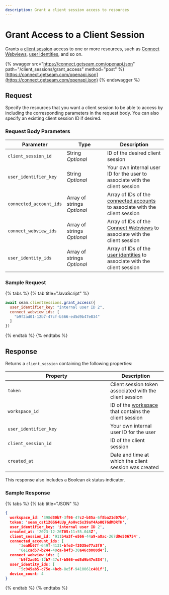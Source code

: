 ```yaml
---
description: Grant a client session access to resources
---
```


# Grant Access to a Client Session

Grants a [client session](../../core-concepts/authentication/client-session-tokens/) access to one or more resources, such as [Connect Webviews](../../core-concepts/connect-webviews/), [user identities](../../products/mobile-access-in-development/managing-mobile-app-user-accounts-with-user-identities.md#what-is-a-user-identity), and so on.

{% swagger src="https://connect.getseam.com/openapi.json" path="/client_sessions/grant_access" method="post" %}
[https://connect.getseam.com/openapi.json](https://connect.getseam.com/openapi.json)
{% endswagger %}

## Request

Specify the resources that you want a client session to be able to access by including the corresponding parameters in the request body. You can also specify an existing client session ID if desired.

### Request Body Parameters

<table><thead><tr><th>Parameter</th><th width="112.33333333333331">Type</th><th>Description</th></tr></thead><tbody><tr><td><code>client_session_id</code></td><td>String<br><em>Optional</em></td><td>ID of the desired client session</td></tr><tr><td><code>user_identifier_key</code></td><td>String<br><em>Optional</em></td><td>Your own internal user ID for the user to associate with the client session</td></tr><tr><td><code>connected_account_ids</code></td><td>Array of strings<br><em>Optional</em></td><td>Array of IDs of the <a href="../connected_accounts/">connected accounts</a> to associate with the client session</td></tr><tr><td><code>connect_webview_ids</code></td><td>Array of strings<br><em>Optional</em></td><td>Array of IDs of the <a href="../../core-concepts/connect-webviews/">Connect Webviews</a> to associate with the client session</td></tr><tr><td><code>user_identity_ids</code></td><td>Array of strings<br><em>Optional</em></td><td>Array of IDs of the <a href="../../products/mobile-access-in-development/managing-mobile-app-user-accounts-with-user-identities.md#what-is-a-user-identity">user identities</a> to associate with the client session</td></tr></tbody></table>

### Sample Request

{% tabs %}
{% tab title="JavaScript" %}
```javascript
await seam.clientSessions.grant_access({
  user_identifier_key: "internal user ID 2",
  connect_webview_ids: [
    "b9f2ad01-12b7-47cf-b566-ed5d9b47e834"
  ]
})
```
{% endtab %}
{% endtabs %}

## Response

Returns a `client_session` containing the following properties:

<table><thead><tr><th width="310">Property</th><th>Description</th></tr></thead><tbody><tr><td><code>token</code></td><td>Client session token associated with the client session</td></tr><tr><td><code>workspace_id</code></td><td>ID of the <a href="../../core-concepts/workspaces/">workspace</a> that contains the client session</td></tr><tr><td><code>user_identifier_key</code></td><td>Your own internal user ID for the user</td></tr><tr><td><code>client_session_id</code></td><td>ID of the client session</td></tr><tr><td><code>created_at</code></td><td>Date and time at which the client session was created</td></tr></tbody></table>

This response also includes a Boolean `ok` status indicator.

### Sample Response

{% tabs %}
{% tab title="JSON" %}
```json
{
  workspace_id: '398d80b7-3f96-47c2-b85a-6f8ba21d07be',
  token: 'seam_cst12GGG4LUp_AoHvcSx39aY4AoHQ7GdMDRTH',
  user_identifier_key: 'internal user ID 2',
  created_at: '2023-12-26T05:11:55.048Z',
  client_session_id: '911b4a3f-e566-44a9-a8ac-267d9e586754',
  connected_account_ids: [
      '3ea0b67f-649f-4131-bfe3-f2035e77a3f9',
      '6e1cad57-b244-40ca-b4f3-30a46c8000d4'],
  connect_webview_ids: [
      'b9f2ad01-12b7-47cf-b566-ed5d9b47e834'],
  user_identity_ids: [
      '5c945ab5-c75e-4bcb-8e5f-9410061c401f'],
  device_count: 4
}
```
{% endtab %}
{% endtabs %}

